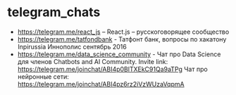 # telegram_chats

* https://telegram.me/react_js – React.js – русскоговорящее сообщество
* https://telegram.me/tatfondbank - Татфонт банк, вопросы по хакатону Inpirussia Иннополис сентябрь 2016
* https://telegram.me/data_science_community - Чат про Data Science для членов Chatbots and AI Community.
  Invite link: https://telegram.me/joinchat/ABI4p0BlTXEkC91Qa9aTPg
  Чат про нейронные сети: https://telegram.me/joinchat/ABI4pz6rz2iVzWUzaVqpmA
